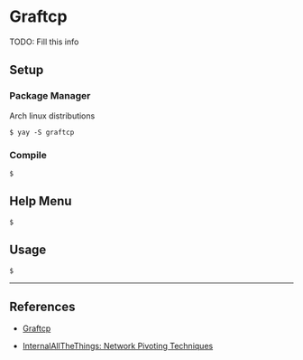 # Graftcp

TODO: Fill this info

## Setup

### Package Manager

Arch linux distributions

```
$ yay -S graftcp
```

### Compile

```
$
```

## Help Menu

```
$
```

## Usage

```
$
```

---
## References

- [Graftcp](https://github.com/hmgle/graftcp)

- [InternalAllTheThings: Network Pivoting Techniques](https://swisskyrepo.github.io/InternalAllTheThings/redteam/pivoting/network-pivoting-techniques/)